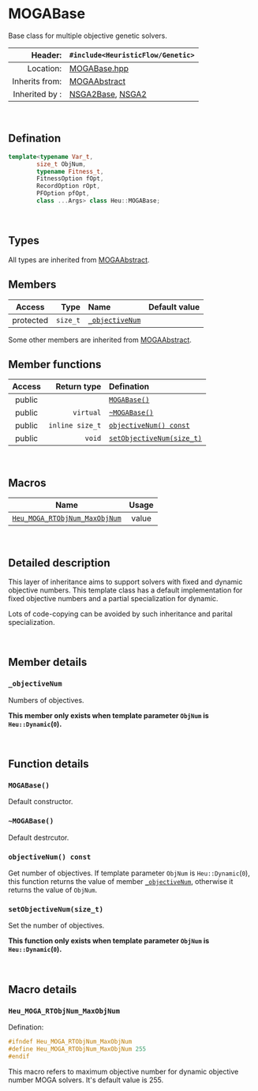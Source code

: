 # MOGABase
Base class for multiple objective genetic solvers.

| Header: | `#include<HeuristicFlow/Genetic>` |
| ----: | :---- |
| Location: | [MOGABase.hpp](../../Genetic/MOGABase.hpp) |
| Inherits from: | [MOGAAbstract](./MOGAAbstract.md) |
| Inherited by : | [NSGA2Base](./NSGA2Base.md), [NSGA2](./NSGA2.md) |

<br>

## Defination
```cpp
template<typename Var_t,
        size_t ObjNum,
        typename Fitness_t,
        FitnessOption fOpt,
        RecordOption rOpt,
        PFOption pfOpt,
        class ...Args> class Heu::MOGABase;
```
<br>

## Types
All types are inherited from [MOGAAbstract](./MOGAAbstract.md).
<br>

## Members
| Access | Type | Name | Default value |
| :----: | ----: | :---- | :----: |
| protected | `size_t` | [`_objectiveNum`](#_objectivenum) |  |

Some other members are inherited from [MOGAAbstract](./MOGAAbstract.md).
<br>

## Member functions
| Access | Return type | Defination |
| :----: | ----: | :---- |
| public |  | [`MOGABase()`](#mogabase) |
| public | `virtual` | [`~MOGABase()`](#\~mogabase) |
| public | `inline size_t` | [`objectiveNum() const`](#objectivenum-const) |
| public | `void` | [`setObjectiveNum(size_t)`](#setobjectivenumsize_t) |

<br>

## Macros
| Name | Usage |
| :----: | :----: |
| [`Heu_MOGA_RTObjNum_MaxObjNum`](#Heu_moga_rtobjnum_maxobjnum) | value |

<br>

## Detailed description
This layer of inheritance aims to support solvers with fixed and dynamic objective numbers. This template class has a default implementation for fixed objective numbers and a partial specialization for dynamic.

Lots of code-copying can be avoided by such inheritance and parital specialization.

<br>

## Member details
### `_objectiveNum`
Numbers of objectives. 

**This member only exists when template parameter `ObjNum` is `Heu::Dynamic`(`0`).**

<br>

## Function details
### `MOGABase()`
Default constructor.

### `~MOGABase()`
Default destrcutor.

### `objectiveNum() const`
Get number of objectives. If template parameter `ObjNum` is `Heu::Dynamic`(`0`), this function returns the value of member [`_objectiveNum`](#_objectivenum), otherwise it returns the value of `ObjNum`.

### `setObjectiveNum(size_t)`
Set the number of objectives.

**This function only exists when template parameter `ObjNum` is `Heu::Dynamic`(`0`).**

<br>

## Macro details
### `Heu_MOGA_RTObjNum_MaxObjNum`
Defination:
```cpp
#ifndef Heu_MOGA_RTObjNum_MaxObjNum
#define Heu_MOGA_RTObjNum_MaxObjNum 255
#endif
```

This macro refers to maximum objective number for dynamic objective number MOGA solvers. It's default value is 255.